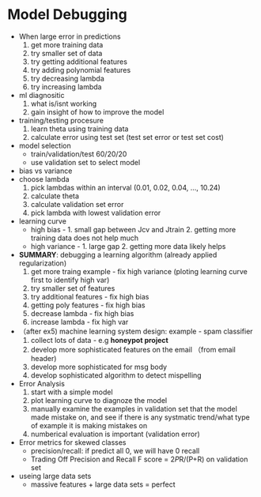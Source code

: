 # Model Debugging
- When large error in predictions
  1. get more training data
  2. try smaller set of data
  3. try getting additional features
  4. try adding polynomial features
  5. try decreasing lambda
  6. try increasing lambda
- ml diagnositic
  1. what is/isnt working
  2. gain insight of how to improve the model
- training/testing procesure
  1. learn theta using training data
  2. calculate error using test set (test set error or test set cost)
- model selection
  * train/validation/test  60/20/20
  * use validation set to select model
- bias vs variance
- choose lambda
  1. pick lambdas within an interval (0.01, 0.02, 0.04, ..., 10.24)
  2. calculate theta
  3. calculate validation set error
  4. pick lambda with lowest validation error
- learning curve
  * high bias - 1. small gap between Jcv and Jtrain 2. getting more training data does not help much
  * high variance - 1. large gap 2. getting more data likely helps
- **SUMMARY**: debugging a learning algorithm (already applied regularization)
  1. get more traing example - fix high variance (ploting learning curve first to identify high var)
  2. try smaller set of features 
  3. try additional features - fix high bias
  4. getting poly features - fix high bias
  5. decrease lambda - fix high bias
  6. increase lambda - fix high var
- （after ex5) machine learning system design: example - spam classifier
  1. collect lots of data - e.g **honeypot project**
  2. develop more sophisticated features on the email （from email header)
  3. develop more sophisticated for msg body
  4. develop sophisticated algorithm to detect mispelling
- Error Analysis
  1. start with a simple model
  2. plot learning curve to diagnoze the model
  3. manually examine the examples in validation set that the model made mistake on, and see if there is any systmatic trend/what type of example it is making mistakes on
  4. numberical evaluation is important (validation error)
- Error metrics for skewed classes
  * precision/recall: if predict all 0, we will have 0 recall
  * Trading Off Precision and Recall
    F score = 2*P*R/(P+R)    on validation set
- useing large data sets
  * massive features + large data sets = perfect
  
    
